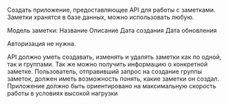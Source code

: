 Создать приложение, предоставляющее API для работы с заметками. Заметки хранятся в базе данных, можно использовать любую.

Модель заметки: Название Описание Дата создания Дата обновления

Авторизация не нужна.

API должно уметь создавать, изменять и удалять заметки как по одной, так и группами. Так же можно получить информацию о конкретной заметке. Пользователь, отправивший запрос на создание группы заметок, должен иметь возможность понять, какие заметки он создал. Приложение должно быть ориентировано на максимальную скорость работы в условиях высокой нагрузки